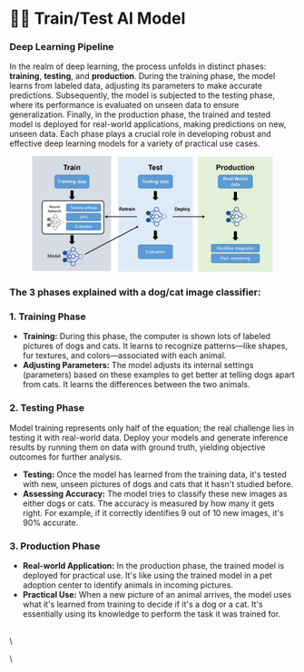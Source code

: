 # 👨🔬 Train/Test AI Model

### Deep Learning Pipeline <a href="#41-create-training-tasks" id="41-create-training-tasks"></a>

In the realm of deep learning, the process unfolds in distinct phases: **training**, **testing**, and **production**. During the training phase, the model learns from labeled data, adjusting its parameters to make accurate predictions. Subsequently, the model is subjected to the testing phase, where its performance is evaluated on unseen data to ensure generalization. Finally, in the production phase, the trained and tested model is deployed for real-world applications, making predictions on new, unseen data. Each phase plays a crucial role in developing robust and effective deep learning models for a variety of practical use cases.

<figure><img src="../../.gitbook/assets/DL_pipeline_full.png" alt=""><figcaption></figcaption></figure>

### The 3 phases explained with a dog/cat image classifier:

### 1. Training Phase

* **Training:** During this phase, the computer is shown lots of labeled pictures of dogs and cats. It learns to recognize patterns—like shapes, fur textures, and colors—associated with each animal.
* **Adjusting Parameters:** The model adjusts its internal settings (parameters) based on these examples to get better at telling dogs apart from cats. It learns the differences between the two animals.



### 2. Testing Phase

Model training represents only half of the equation; the real challenge lies in testing it with real-world data. Deploy your models and generate inference results by running them on data with ground truth, yielding objective outcomes for further analysis.

* **Testing:** Once the model has learned from the training data, it's tested with new, unseen pictures of dogs and cats that it hasn't studied before.
* **Assessing Accuracy:** The model tries to classify these new images as either dogs or cats. The accuracy is measured by how many it gets right. For example, if it correctly identifies 9 out of 10 new images, it's 90% accurate.

### 3. Production Phase

* **Real-world Application:** In the production phase, the trained model is deployed for practical use. It's like using the trained model in a pet adoption center to identify animals in incoming pictures.
* **Practical Use:** When a new picture of an animal arrives, the model uses what it's learned from training to decide if it's a dog or a cat. It's essentially using its knowledge to perform the task it was trained for.

\
\


\
